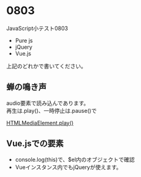# 0803
JavaScript小テスト0803

- Pure js
- jQuery
- Vue.js

上記のどれかで書いてください。

## 蝉の鳴き声

audio要素で読み込んであります。  
再生は.play()、一時停止は.pause()で

[HTMLMediaElement.play()](https://developer.mozilla.org/ja/docs/Web/API/HTMLMediaElement/play)

## Vue.jsでの要素

- console.log(this)で、$el内のオブジェクトで確認
- Vueインスタンス内でもjQueryが使えます。
